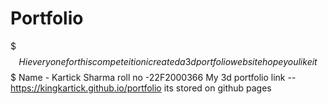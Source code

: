 # Portfolio
$$$ Hi every one for this competeition i created a 3d portfolio website hope you like it $$$
Name - Kartick Sharma
roll no -22F2000366
My 3d portfolio link -- https://kingkartick.github.io/portfolio
its stored on github pages 
